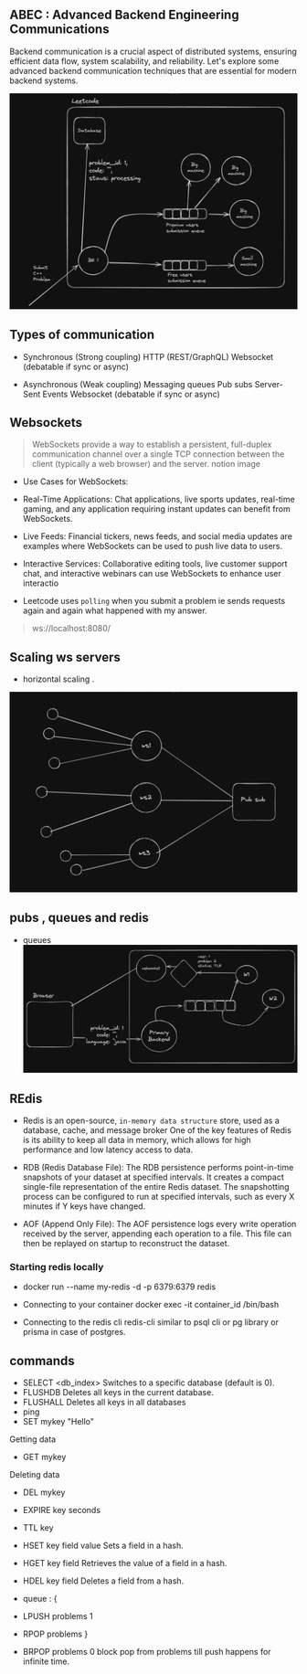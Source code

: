 ## ABEC : Advanced Backend Engineering Communications

Backend communication is a crucial aspect of distributed systems, ensuring efficient data flow, system scalability, and reliability. Let's explore some advanced backend communication techniques that are essential for modern backend systems.

![alt text](image.png)

## Types of communication
- Synchronous (Strong coupling)
HTTP (REST/GraphQL)
Websocket (debatable if sync or async)
 
- Asynchronous (Weak coupling)
Messaging queues
Pub subs
Server-Sent Events 
Websocket (debatable if sync or async)

## Websockets
> WebSockets provide a way to establish a persistent, full-duplex communication channel over a single TCP connection between the client (typically a web browser) and the server.
notion image
- Use Cases for WebSockets:
- Real-Time Applications: Chat applications, live sports updates, real-time gaming, and any application requiring instant updates can benefit from WebSockets.
- Live Feeds: Financial tickers, news feeds, and social media updates are examples where WebSockets can be used to push live data to users.
- Interactive Services: Collaborative editing tools, live customer support chat, and interactive webinars can use WebSockets to enhance user interactio


- Leetcode uses `polling` when you submit a problem ie sends requests again and again what happened with my answer.

> ws://localhost:8080/


## Scaling ws servers
- horizontal scaling .

![alt text](image-1.png)

## pubs , queues and redis 

- queues 
![alt text](image-2.png)

## REdis
- Redis is an open-source, `in-memory data structure` store, used as a database, cache, and message broker
One of the key features of Redis is its ability to keep all data in memory, which allows for high performance and low latency access to data. 

- RDB (Redis Database File): The RDB persistence performs point-in-time snapshots of your dataset at specified intervals. It creates a compact single-file representation of the entire Redis dataset. The snapshotting process can be configured to run at specified intervals, such as every X minutes if Y keys have changed.
- AOF (Append Only File): The AOF persistence logs every write operation received by the server, appending each operation to a file. This file can then be replayed on startup to reconstruct the dataset. 

### Starting redis locally
-  docker run --name my-redis -d -p 6379:6379 redis

- Connecting to your container
docker exec -it container_id /bin/bash

- Connecting to the redis cli
redis-cli
similar to psql cli or pg library or prisma in case of postgres.

## commands 

- SELECT <db_index>	Switches to a specific database (default is 0).
- FLUSHDB	Deletes all keys in the current database.
- FLUSHALL	Deletes all keys in all databases
- ping
- SET mykey "Hello" 

Getting data
- GET mykey

Deleting data
- DEL mykey
- EXPIRE key seconds
- TTL key
- HSET key field value	Sets a field in a hash.
- HGET key field	Retrieves the value of a field in a hash.
- HDEL key field	Deletes a field from a hash.

- queue : {
- LPUSH problems 1  
- RPOP problems 
}

- BRPOP problems 0 
block pop from problems till push happens for infinite time.